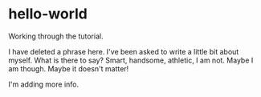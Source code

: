 # hello-world
Working through the tutorial.

I have deleted a phrase here. I've been asked to write a little bit about myself. What is there to say? Smart, handsome, athletic, I am not. Maybe I am though. Maybe it doesn't matter!

I'm adding more info.
